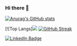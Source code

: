 ### Hi there 👋


[![Anurag's GitHub stats](https://github-readme-stats.vercel.app/api?username=Aryansharma28)](https://github.com/Aryansharma28/github-readme-stats)

[![Top Langs]<img src="https://github-readme-stats.vercel.app/api/top-langs/?username=Aryansharma28"/>
[![GitHub Streak](https://streak-stats.demolab.com/?user=Aryansharma28)](https://git.io/streak-stats)

<div id="badges">
  <a href="https://www.linkedin.com/in/aryan-sharma-480b61220/">
    <img src="https://img.shields.io/badge/LinkedIn-blue?style=for-the-badge&logo=linkedin&logoColor=white" alt="LinkedIn Badge"/>
</div>
  


